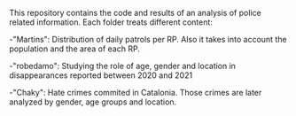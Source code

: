 This repository contains the code and results of an analysis of police related information. Each folder treats different content:

-"Martins": Distribution of daily patrols per RP. Also it takes into account the population and the area of each RP.

-"robedamo": Studying the role of age, gender and location in disappearances reported between 2020 and 2021

-"Chaky": Hate crimes commited in Catalonia. Those crimes are later analyzed by gender, age groups and location.
